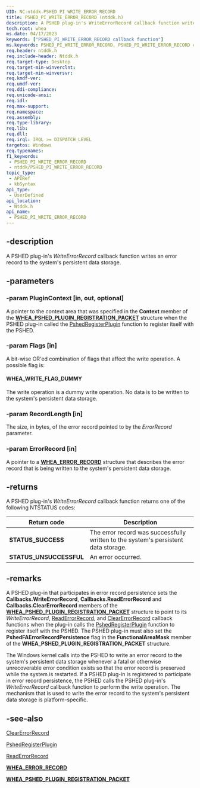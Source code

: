 ```yaml
---
UID: NC:ntddk.PSHED_PI_WRITE_ERROR_RECORD
title: PSHED_PI_WRITE_ERROR_RECORD (ntddk.h)
description: A PSHED plug-in's WriteErrorRecord callback function writes an error record to the system's persistent data storage.
tech.root: whea
ms.date: 04/17/2023
keywords: ["PSHED_PI_WRITE_ERROR_RECORD callback function"]
ms.keywords: PSHED_PI_WRITE_ERROR_RECORD, PSHED_PI_WRITE_ERROR_RECORD callback, WriteErrorRecord, WriteErrorRecord callback function [WHEA Drivers and Applications], ntddk/WriteErrorRecord, whea.writeerrorrecord, whearef_3a405d7d-3427-4c22-919e-7cbab5ea4f19.xml
req.header: ntddk.h
req.include-header: Ntddk.h
req.target-type: Desktop
req.target-min-winverclnt:
req.target-min-winversvr: 
req.kmdf-ver: 
req.umdf-ver: 
req.ddi-compliance: 
req.unicode-ansi: 
req.idl: 
req.max-support: 
req.namespace: 
req.assembly: 
req.type-library: 
req.lib: 
req.dll: 
req.irql: IRQL >= DISPATCH_LEVEL
targetos: Windows
req.typenames: 
f1_keywords:
 - PSHED_PI_WRITE_ERROR_RECORD
 - ntddk/PSHED_PI_WRITE_ERROR_RECORD
topic_type:
 - APIRef
 - kbSyntax
api_type:
 - UserDefined
api_location:
 - Ntddk.h
api_name:
 - PSHED_PI_WRITE_ERROR_RECORD
---
```


## -description

A PSHED plug-in's *WriteErrorRecord* callback function writes an error record to the system's persistent data storage.

## -parameters

### -param PluginContext [in, out, optional]

A pointer to the context area that was specified in the **Context** member of the [**WHEA_PSHED_PLUGIN_REGISTRATION_PACKET**](/windows-hardware/drivers/ddi/ntddk/ns-ntddk-_whea_pshed_plugin_registration_packet) structure when the PSHED plug-in called the [PshedRegisterPlugin](/windows-hardware/drivers/ddi/ntddk/nf-ntddk-pshedregisterplugin) function to register itself with the PSHED.

### -param Flags [in]

A bit-wise OR'ed combination of flags that affect the write operation. A possible flag is:

#### WHEA_WRITE_FLAG_DUMMY

The write operation is a dummy write operation. No data is to be written to the system's persistent data storage.

### -param RecordLength [in]

The size, in bytes, of the error record pointed to by the *ErrorRecord* parameter.

### -param ErrorRecord [in]

A pointer to a [**WHEA_ERROR_RECORD**](/windows-hardware/drivers/ddi/ntddk/ns-ntddk-_whea_error_record) structure that describes the error record that is being written to the system's persistent data storage.

## -returns

A PSHED plug-in's *WriteErrorRecord* callback function returns one of the following NTSTATUS codes:

| Return code | Description |
|--|--|
| **STATUS_SUCCESS** | The error record was successfully written to the system's persistent data storage. |
| **STATUS_UNSUCCESSFUL** | An error occurred. |

## -remarks

A PSHED plug-in that participates in error record persistence sets the **Callbacks.WriteErrorRecord**, **Callbacks.ReadErrorRecord** and **Callbacks.ClearErrorRecord** members of the [**WHEA_PSHED_PLUGIN_REGISTRATION_PACKET**](/windows-hardware/drivers/ddi/ntddk/ns-ntddk-_whea_pshed_plugin_registration_packet) structure to point to its *WriteErrorRecord*, [ReadErrorRecord](/windows-hardware/drivers/ddi/ntddk/nc-ntddk-pshed_pi_read_error_record), and [ClearErrorRecord](/windows-hardware/drivers/ddi/ntddk/nc-ntddk-pshed_pi_clear_error_record) callback functions when the plug-in calls the [PshedRegisterPlugin](/windows-hardware/drivers/ddi/ntddk/nf-ntddk-pshedregisterplugin) function to register itself with the PSHED. The PSHED plug-in must also set the **PshedFAErrorRecordPersistence** flag in the **FunctionalAreaMask** member of the **WHEA_PSHED_PLUGIN_REGISTRATION_PACKET** structure.

The Windows kernel calls into the PSHED to write an error record to the system's persistent data storage whenever a fatal or otherwise unrecoverable error condition exists so that the error record is preserved while the system is restarted. If a PSHED plug-in is registered to participate in error record persistence, the PSHED calls the PSHED plug-in's *WriteErrorRecord* callback function to perform the write operation. The mechanism that is used to write the error record to the system's persistent data storage is platform-specific.

## -see-also

[ClearErrorRecord](/windows-hardware/drivers/ddi/ntddk/nc-ntddk-pshed_pi_clear_error_record)

[PshedRegisterPlugin](/windows-hardware/drivers/ddi/ntddk/nf-ntddk-pshedregisterplugin)

[ReadErrorRecord](/windows-hardware/drivers/ddi/ntddk/nc-ntddk-pshed_pi_read_error_record)

[**WHEA_ERROR_RECORD**](/windows-hardware/drivers/ddi/ntddk/ns-ntddk-_whea_error_record)

[**WHEA_PSHED_PLUGIN_REGISTRATION_PACKET**](/windows-hardware/drivers/ddi/ntddk/ns-ntddk-_whea_pshed_plugin_registration_packet)
